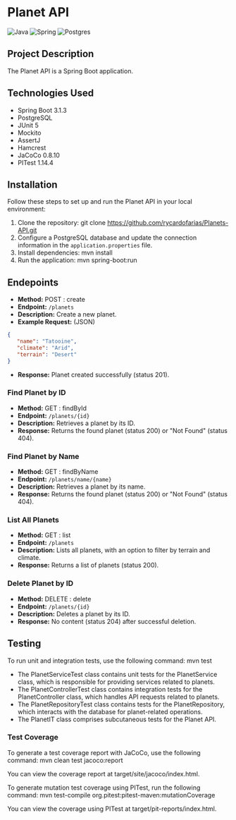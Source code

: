 # Planet API

![Java](https://img.shields.io/badge/java-%23ED8B00.svg?style=for-the-badge&logo=openjdk&logoColor=white)
![Spring](https://img.shields.io/badge/spring-%236DB33F.svg?style=for-the-badge&logo=spring&logoColor=white)
![Postgres](https://img.shields.io/badge/postgres-%23316192.svg?style=for-the-badge&logo=postgresql&logoColor=white) 

## Project Description

The Planet API is a Spring Boot application.

## Technologies Used


- Spring Boot 3.1.3
- PostgreSQL
- JUnit 5
- Mockito
- AssertJ
- Hamcrest
- JaCoCo 0.8.10
- PITest 1.14.4

## Installation

Follow these steps to set up and run the Planet API in your local environment:

1. Clone the repository: git clone https://github.com/rycardofarias/Planets-API.git
2. Configure a PostgreSQL database and update the connection information in the `application.properties` file.
3. Install dependencies: mvn install
4. Run the application: mvn spring-boot:run

## Endepoints

- **Method:** POST : create
- **Endpoint:** `/planets`
- **Description:** Create a new planet.
- **Example Request:** (JSON)
```json
{
   "name": "Tatooine",
   "climate": "Arid",
   "terrain": "Desert"
}
```
- **Response:** Planet created successfully (status 201).


### Find Planet by ID
- **Method:** GET : findById
- **Endpoint:** `/planets/{id}`
- **Description:** Retrieves a planet by its ID.
- **Response:** Returns the found planet (status 200) or "Not Found" (status 404).


### Find Planet by Name
- **Method:** GET : findByName
- **Endpoint:** `/planets/name/{name}`
- **Description:** Retrieves a planet by its name.
- **Response:** Returns the found planet (status 200) or "Not Found" (status 404).


### List All Planets
- **Method:** GET : list
- **Endpoint:** `/planets`
- **Description:** Lists all planets, with an option to filter by terrain and climate.
- **Response:** Returns a list of planets (status 200).


### Delete Planet by ID
- **Method:** DELETE : delete
- **Endpoint:** `/planets/{id}`
- **Description:** Deletes a planet by its ID.
- **Response:** No content (status 204) after successful deletion.


## Testing
To run unit and integration tests, use the following command:
mvn test

- The PlanetServiceTest class contains unit tests for the PlanetService class, which is responsible for providing services related to planets.
- The PlanetControllerTest class contains integration tests for the PlanetController class, which handles API requests related to planets.
- The PlanetRepositoryTest class contains tests for the PlanetRepository, which interacts with the database for planet-related operations.
- The PlanetIT class comprises subcutaneous tests for the Planet API.

### Test Coverage
To generate a test coverage report with JaCoCo, use the following command: mvn clean test jacoco:report

You can view the coverage report at target/site/jacoco/index.html.

To generate mutation test coverage using PITest, run the following command: mvn test-compile org.pitest:pitest-maven:mutationCoverage

You can view the coverage using PITest at target/pit-reports/index.html.

